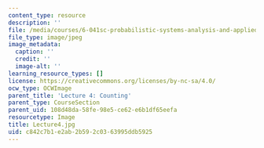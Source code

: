 ```yaml
---
content_type: resource
description: ''
file: /media/courses/6-041sc-probabilistic-systems-analysis-and-applied-probability-fall-2013/c842c7b1e2ab2b592c0363995ddb5925_Lecture4.jpg
file_type: image/jpeg
image_metadata:
  caption: ''
  credit: ''
  image-alt: ''
learning_resource_types: []
license: https://creativecommons.org/licenses/by-nc-sa/4.0/
ocw_type: OCWImage
parent_title: 'Lecture 4: Counting'
parent_type: CourseSection
parent_uid: 108d48da-58fe-98e5-ce62-e6b1df65eefa
resourcetype: Image
title: Lecture4.jpg
uid: c842c7b1-e2ab-2b59-2c03-63995ddb5925
---
```

